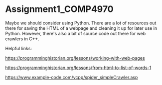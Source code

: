 # Assignment1_COMP4970


Maybe we should consider using Python. There are a lot of resources out there for saving the HTML of a webpage and cleaning it up for later use in Python. However, there's also a bit of source code out there for web crawlers in C++.

Helpful links:

https://programminghistorian.org/lessons/working-with-web-pages

https://programminghistorian.org/lessons/from-html-to-list-of-words-1

https://www.example-code.com/vcpp/spider_simpleCrawler.asp
